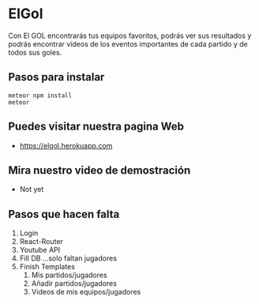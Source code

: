 # ElGol

Con El GOL encontrarás tus equipos favoritos, podrás ver sus resultados y podrás encontrar vídeos de los eventos importantes de cada partido y de todos sus goles. 

## Pasos para instalar

```
meteor npm install
meteor
```

## Puedes visitar nuestra pagina Web
* <https://elgol.herokuapp.com>

## Mira nuestro video de demostración
* Not yet

## Pasos que hacen falta
1. Login
2. React-Router
3. Youtube API
4. Fill DB ...solo faltan jugadores
5. Finish Templates
	1. Mis partidos/jugadores
	2. Añadir partidos/jugadores
	3. Videos de mis equipos/jugadores